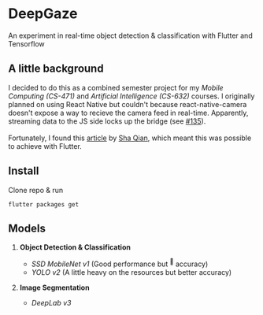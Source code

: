 # DeepGaze

An experiment in real-time object detection & classification with Flutter and Tensorflow

## A little background

I decided to do this as a combined semester project for my _Mobile Computing (CS-471)_ and _Artificial Intelligence (CS-632)_ courses. I originally planned on using React Native but couldn't because react-native-camera doesn't expose a way to recieve the camera feed in real-time. Apparently, streaming data to the JS side locks up the bridge (see [#135](https://github.com/react-native-community/react-native-camera/issues/135#issuecomment-165710613)).
<br><br>
Fortunately, I found this [article](https://blog.usejournal.com/real-time-object-detection-in-flutter-b31c7ff9ef96) by [Sha Qian](https://github.com/shaqian), which meant this was possible to achieve with Flutter.

## Install

Clone repo & run

```
flutter packages get
```

## Models

1. __Object Detection & Classification__
	- _SSD MobileNet v1_ (Good performance but <sup>:poop:</sup> accuracy)
	- _YOLO v2_ (A little heavy on the resources but better accuracy)

2. __Image Segmentation__
	- _DeepLab v3_